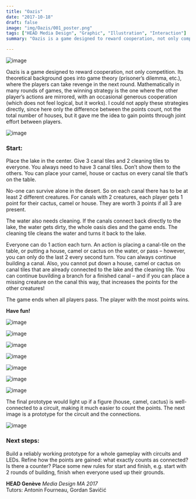 ```yaml
---
title: "Oazis"
date: "2017-10-18"
draft: false
image: "img/Oazis/001_poster.png"
tags: ["HEAD Media Design", "Graphic", "Illustration", "Interaction"]
summary: "Oazis is a game designed to reward cooperation, not only competition. Its theoretical background goes into game theory (prisoner’s dilemma, etc.), where the players can take revenge in the next round. Mathematically in many rounds of games, the winning strategy is the one where the other player’s actions are mirrored, with an occasional generous cooperation (which does not feel logical, but it works)."

---
```

![image](/img/Oazis/001_poster.png)

Oazis is a game designed to reward cooperation, not only competition. Its theoretical background goes into game theory (prisoner’s dilemma, etc.), where the players can take revenge in the next round. Mathematically in many rounds of games, the winning strategy is the one where the other player’s actions are mirrored, with an occasional generous cooperation (which does not feel logical, but it works). I could not apply these strategies directly, since here only the difference between the points count, not the total number of houses, but it gave me the idea to gain points through joint effort between players.

![image](/img/Oazis/002_instr.png)

### Start:

Place the lake in the center. Give 3 canal tiles and 2 cleaning tiles to everyone.
You always need to have 3 canal tiles. Don’t show them to the others. You can place your camel, house or cactus on every canal tile that’s on the table.

No-one can survive alone in the desert. So on each canal there has to be at least 2 different creatures. For canals with 2 creatures, each player gets 1 point for their cactus, camel or house. They are worth 3 points if all 3 are present.

The water also needs cleaning. If the canals connect back directly to the lake, the water gets dirty, the whole oasis dies and the game ends. The cleaning tile cleans the water and turns it back to the lake.

Everyone can do 1 action each turn. An action is placing a canal-tile on the table, or putting a house, camel or cactus on the water, or pass – however, you can only do the last 2 every second turn. You can always continue building a canal.
Also, you cannot put down a house, camel or cactus on canal tiles that are already connected to the lake and the cleaning tile. You can continue buvilding a branch for a finished canal – and if you can place a missing creature on the canal this way, that increases the points for the other creatures!

The game ends when all players pass.
The player with the most points wins.

**Have fun!**

![image](/img/Oazis/003_photo.jpg)

![image](/img/Oazis/004_photo.jpg)

![image](/img/Oazis/005_photo.jpg)

![image](/img/Oazis/006_photo.jpg)

![image](/img/Oazis/007_photo.jpg)

![image](/img/Oazis/008_nicepic.jpg)

![image](/img/Oazis/009_nicepic.jpg)

The final prototype would light up if a figure (house, camel, cactus) is well-connected to a circuit, making it much easier to count the points. The next image is a prototype for the circuit and the connections.

![image](/img/Oazis/010_proto.jpg)

### Next steps:

Build a reliably working prototype for a whole gameplay with circuits and LEDs.
Refine how the points are gained: what exactly counts as connected? Is there a counter?
Place some new rules for start and finish, e.g. start with 2 rounds of building, finish when everyone used up their grounds.

**HEAD Genève** *Media Design MA 2017*  
Tutors: Antonin Fourneau, Gordan Savičić
